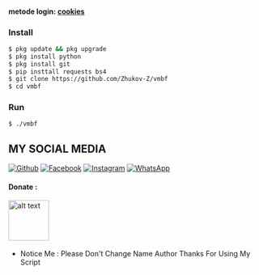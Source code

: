 
#### metode login: [cookies](https://youtu.be/DF7bUCn0GFY)

### Install
```bash
$ pkg update && pkg upgrade
$ pkg install python
$ pkg install git  
$ pip insttall requests bs4
$ git clone https://github.com/Zhukov-Z/vmbf
$ cd vmbf
```
### Run
```
$ ./vmbf
```
## MY SOCIAL MEDIA
[![Github](https://img.shields.io/badge/Github-Ikuti-green?style=for-the-badge&logo=github)](https://github.com/zhukov-z)
[![Facebook](https://img.shields.io/badge/Facebook-Ikuti-green?style=for-the-badge&logo=facebook)](https://m.facebook.com/galzxd)
[![Instagram](https://img.shields.io/badge/Instagram-Ikuti-green?style=for-the-badge&logo=instagram)](https://Instagram.com/zhukovxynn)
[![WhatsApp](https://img.shields.io/badge/whatsapp-Hubungi-brightgreen?style=for-the-badge&logo=whatsapp)](https://api.whatsapp.com/send/?phone=%2B6289691998257&text&app_absent=0)


#### Donate :

<a href="https://wa.me/6289691998257"><img src="https://upload.wikimedia.org/wikipedia/commons/7/72/Logo_dana_blue.svg" alt="alt text" width="80" height="80"></a> &nbsp;&nbsp;

* Notice Me : Please Don't Change Name Author
Thanks For Using My Script
